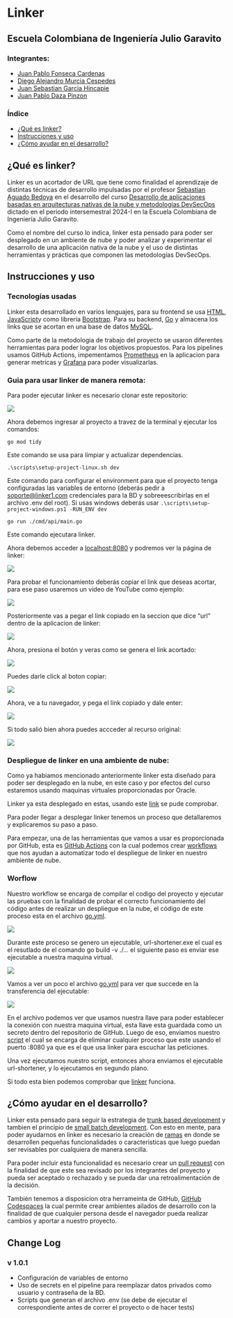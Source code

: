 # Linker

## Escuela Colombiana de Ingeniería Julio Garavito

### Integrantes:

- [Juan Pablo Fonseca Cardenas](https://github.com/juanchitololxd)
- [Diego Alejandro Murcia Cespedes](https://github.com/Diego-Murcia)
- [Juan Sebastian Garcia Hincapie](https://github.com/jgarciahincapie)
- [Juan Pablo Daza Pinzon](https://github.com/JuanPabloDaza)

### Índice

- [¿Qué es linker?](#qué-es-linker)
- [Instrucciones y uso](#instrucciones-y-uso)
- [¿Cómo ayudar en el desarrollo?](#cómo-ayudar-en-el-desarrollo)


## ¿Qué es linker?

Linker es un acortador de URL que tiene como finalidad el aprendizaje de distintas técnicas de 
desarrollo impulsadas por el profesor [Sebastian Aguado Bedoya](https://github.com/saguadob) en el desarrollo del curso
[Desarrollo de aplicaciones basadas en arquitecturas nativas de la nube y metodologías DevSecOps](https://www.escuelaing.edu.co/es/programas/curso-desarrollo-de-aplicaciones-basadas-en-arquitecturas-nativas-de-la-nube-y-metodologias-devsecops/)
dictado en el periodo intersemestral 2024-I en la Escuela Colombiana de Ingeniería Julio Garavito.

Como el nombre del curso lo indica, linker esta pensado para poder ser desplegado en un ambiente de nube y poder analizar y
experimentar el desarrollo de una aplicación nativa de la nube y el uso de distintas herramientas y prácticas que componen las metodologías DevSecOps.

## Instrucciones y uso

### Tecnologías usadas

Linker esta desarrollado en varios lenguajes, para su frontend se usa [HTML](https://developer.mozilla.org/es/docs/Web/HTML), [JavaScript](https://developer.mozilla.org/es/docs/Web/JavaScript)y como librería [Bootstrap](https://getbootstrap.com). Para su backend, [Go](https://go.dev) y almacena los links que se acortan en una base de datos [MySQL](https://www.mysql.com).

Como parte de la metodologia de trabajo del proyecto se usaron diferentes herramientas para poder lograr los objetivos propuestos. Para los pipelines usamos GitHub Actions,
impementamos [Prometheus](https://prometheus.io) en la aplicacion para generar metricas y [Grafana](https://grafana.com) para poder visualizarlas.

### Guia para usar linker de manera remota:

Para poder ejecutar linker es necesario clonar este repositorio:

![](/img/CloneRepo.png)<br>

Ahora debemos ingresar al proyecto a travez de la terminal y ejecutar los comandos:

```
go mod tidy
```

Este comando se usa para limpiar y actualizar dependencias.

```
.\scripts\setup-project-linux.sh dev
```
Este comando para configurar el environment para que el proyecto tenga configuradas las variables de entorno (deberás pedir a soporte@linker1.com credenciales para la BD y sobreeescribirlas en el archivo .env del root). Si usas windows deberás usar `.\scripts\setup-project-windows.ps1 -RUN_ENV dev`

```
go run ./cmd/api/main.go
```

Este comando ejecutara linker.

Ahora debemos acceder a [localhost:8080](http://localhost:8080) y podremos ver la página de linker:

![](/img/Linker1.png)<br>

Para probar el funcionamiento deberás copiar el link que deseas acortar, para ese paso usaremos un video de YouTube como ejemplo:

![](/img/YoutubeVideo.png)<br>

Posteriormente vas a pegar el link copiado en la seccion que dice “url” dentro de la aplicacion de linker:

![](/img/PasteURL.png)<br>

Ahora, presiona el botón y veras como se genera el link acortado:

![](/img/ShortenURL.png)<br>

Puedes darle click al boton copiar:

![](/img/CopyButton.png)<br>

Ahora, ve a tu navegador, y pega el link copiado y dale enter:

![](/img/PasteShortenURL.png)<br>

Si todo salió bien ahora puedes accceder al recurso original:

![](/img/Video.png)<br>

### Despliegue de linker en una ambiente de nube:

Como ya habiamos mencionado anteriormente linker esta diseñado para poder ser desplegado en la nube, en este caso y por efectos del curso estaremos usando maquinas virtuales proporcionadas por Oracle.

Linker ya esta desplegado en estas, usando este [link](http://1.unli.ink) se pude comprobar.

Para poder llegar a desplegar linker tenemos un proceso que detallaremos y explicaremos su paso a paso.

Para empezar, una de las herramientas que vamos a usar es proporcionada por GitHub, esta es [GitHub Actions](https://docs.github.com/en/actions) con la cual podemos crear [workflows](https://docs.github.com/en/actions/using-workflows)
que nos ayudan a automatizar todo el despliegue de linker en nuestro ambiente de nube.

### Worflow

Nuestro workflow se encarga de compilar el codigo del proyecto y ejecutar las pruebas con la finalidad de probar el correcto funcionamiento del código antes de realizar un despliegue en la nube, el código de este proceso esta en el archivo [go.yml](/.github/workflows/go.yml).

![](/img/Workflow1.PNG)<br>

Durante este proceso se genero un ejecutable, url-shortener.exe el cual es el resutlado de el comando go build -v ./... el siguiente paso es enviar ese ejecutable a nuestra maquina virtual.

![](/img/Workflow2.PNG)<br>

Vamos a ver un poco el archivo [go.yml](/.github/workflows/go.yml) para ver que succede en la transferencia del ejecutable:

![](/img/Workflow3.PNG)<br>

En el archivo podemos ver que usamos nuestra llave para poder establecer la conexión con nuestra maquina virtual, esta llave
esta guardada como un secreto dentro del repositorio de GitHub. Luego de eso, enviamos nuestro [script](/scripts/kill-current-process.sh) el cual se encarga de eliminar cualquier proceso que este usando el puerto :8080 ya que es el que usa linker
para escuchar las peticiones.

Una vez ejecutamos nuestro script, entonces ahora enviamos el ejecutable url-shortener, y lo ejecutamos en segundo plano.

Si todo esta bien podemos comprobar que [linker](http://1.unli.ink) funciona.

## ¿Cómo ayudar en el desarrollo?

Linker esta pensado para seguir la estrategia de [trunk based development](https://trunkbaseddevelopment.com) y tambien el principio de [small batch development](https://dora.dev/capabilities/working-in-small-batches/).
Con esto en mente, para poder ayudarnos en linker es necesario la creación de [ramas](https://docs.github.com/en/pull-requests/collaborating-with-pull-requests/proposing-changes-to-your-work-with-pull-requests/about-branches) en donde se desarrollen pequeñas funcionalidades
o caracteristicas que luego puedan ser revisables por cualquiera de manera sencilla.

Para poder incluir esta funcionalidad es necesario crear un [pull request](https://docs.github.com/en/pull-requests/collaborating-with-pull-requests/proposing-changes-to-your-work-with-pull-requests/about-pull-requests)
con la finalidad de que este sea revisado por los integrantes del proyecto y pueda ser aceptado o rechazado y se pueda dar una retroalimentación de la decisión.

También tenemos a disposicion otra herrameinta de GitHub, [GitHub Codespaces](https://github.com/features/codespaces) la cual permite crear ambientes ailados de desarrollo
con la finalidad de que cualquier persona desde el navegador pueda realizar cambios y aportar a nuestro proyecto.


## Change Log
### v 1.0.1
- Configuración de variables de entorno 
- Uso de secrets en el pipeline para reemplazar datos privados como usuario y contraseña de la BD.
- Scripts que generan el archivo .env (se debe de ejecutar el correspondiente antes de correr el proyecto o de hacer tests)
